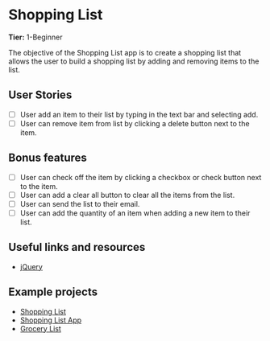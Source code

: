 # Shopping List

**Tier:** 1-Beginner

The objective of the Shopping List app is to create a shopping list that allows the user to build a shopping list by adding and removing items to the list.

## User Stories

-   [ ] User add an item to their list by typing in the text bar and selecting add.
-   [ ] User can remove item from list by clicking a delete button next to the item.

## Bonus features

-   [ ] User can check off the item by clicking a checkbox or check button next to the item.
-   [ ] User can add a clear all button to clear all the items from the list.
-   [ ] User can send the list to their email.
-   [ ] User can add the quantity of an item when adding a new item to their list.

## Useful links and resources

-   [jQuery](https://api.jquery.com/)


## Example projects

-   [Shopping List](https://codepen.io/MikeyB2/pen/qyNrxV)
-   [Shopping List App](https://codepen.io/wDevChris/pen/VLmNVb)
-   [Grocery List](https://codepen.io/Ketan07/pen/MyExwx)